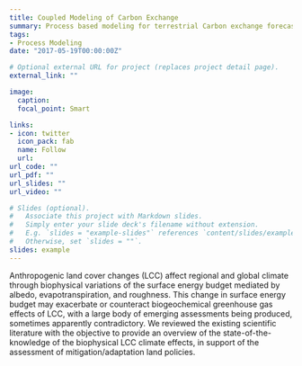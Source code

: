 ```yaml
---
title: Coupled Modeling of Carbon Exchange
summary: Process based modeling for terrestrial Carbon exchange forecasting
tags:
- Process Modeling
date: "2017-05-19T00:00:00Z"

# Optional external URL for project (replaces project detail page).
external_link: ""

image:  
  caption:
  focal_point: Smart

links:
- icon: twitter
  icon_pack: fab
  name: Follow
  url:
url_code: ""
url_pdf: ""
url_slides: ""
url_video: ""

# Slides (optional).
#   Associate this project with Markdown slides.
#   Simply enter your slide deck's filename without extension.
#   E.g. `slides = "example-slides"` references `content/slides/example-slides.md`.
#   Otherwise, set `slides = ""`.
slides: example
---
```


Anthropogenic land cover changes (LCC) affect regional and global climate through biophysical variations of the surface energy budget mediated by albedo, evapotranspiration, and roughness. This change in surface energy budget may exacerbate or counteract biogeochemical greenhouse gas effects of LCC, with a large body of emerging assessments being produced, sometimes apparently contradictory. We reviewed the existing scientific literature with the objective to provide an overview of the state-of-the-knowledge of the biophysical LCC climate effects, in support of the assessment of mitigation/adaptation land policies.
